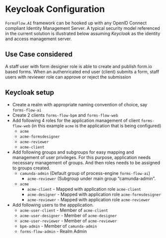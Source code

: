 # Keycloak Configuration
`FormsFlow.AI` framework can be hooked up with any OpenID Connect compliant Identity Management Server. A typical security model referenced in the current solution is illustrated below assuming *Keycloak* as the identity and access management server.

Use Case considered
---------
A staff user with form designer role is able to create and publish form.io based forms. When an authenricated end user (client) submits a form, staff users with reviewer role can approve or reject the submission

Keycloak setup
----------
- Create a realm with appropriate naming convention of choice, say `forms-flow-ai`
- Create 2 clients `forms-flow-bpm` and `forms-flow-web`
- Add following 4 roles for the application management of client `forms-flow-web` (in this example `acme` is the application  that is being configured)
  * `acme`
  * `acme-formsdesigner`
  * `acme-reviewer`
  * `acme-client`
- Add following groups and subgroups for easy mapping and management of user privileges. For this purpose, application needs necessary management of groups. And then roles needs to be assigned to groups created. 
  * `camunda-admin` (Default group of process-engine `forms-flow-ai`)
    * `acme-reviewer`  (Subgroup under main group “camunda-admin”.
  * `acme`
    * `acme-client` - Mapped with application role `acme-client`
    * `acme-designer` - Mapped with application role `acme-formsdesigner`
    * `acme-reviewer` - Mapped with application role `acme-reviewer`
- Add following users to the appplication.
  * `acme-user-client` - Member of `acme-client`
  * `acme-user-designer` - Member of `acme-designer`
  * `acme-user-reviewer` - Member of `acme-reviewer`
  * `bpm-admin` - Member of `camunda-admin`
  * `forms-flow-admin` - Realm Admin
